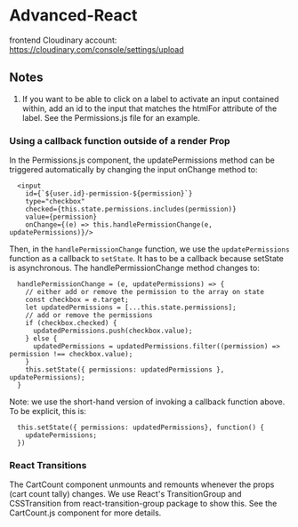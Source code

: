 # Advanced-React

frontend
Cloudinary account: https://cloudinary.com/console/settings/upload

## Notes

1. If you want to be able to click on a label to activate an input contained within, add an id to the input that matches the htmlFor attribute of the label. See the Permissions.js file for an example.

### Using a callback function outside of a render Prop

In the Permissions.js component, the updatePermissions method can be triggered automatically by changing the input onChange method to:

```
  <input
    id={`${user.id}-permission-${permission}`}
    type="checkbox"
    checked={this.state.permissions.includes(permission)}
    value={permission}
    onChange={(e) => this.handlePermissionChange(e, updatePermissions)}/>
```

Then, in the `handlePermissionChange` function, we use the `updatePermissions` function as a callback to `setState`. It has to be a callback because setState is asynchronous.
The handlePermissionChange method changes to:

```
  handlePermissionChange = (e, updatePermissions) => {
    // either add or remove the permission to the array on state
    const checkbox = e.target;
    let updatedPermissions = [...this.state.permissions];
    // add or remove the permissions
    if (checkbox.checked) {
      updatedPermissions.push(checkbox.value);
    } else {
      updatedPermissions = updatedPermissions.filter((permission) => permission !== checkbox.value);
    }
    this.setState({ permissions: updatedPermissions }, updatePermissions);
  }
```

Note: we use the short-hand version of invoking a callback function above. To be explicit, this is:

```
  this.setState({ permissions: updatedPermissions}, function() {
    updatePermissions;
  })
```

### React Transitions

The CartCount component unmounts and remounts whenever the props (cart count tally) changes. We use React's TransitionGroup and CSSTransition from react-transition-group package to show this. See the CartCount.js component for more details.
